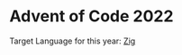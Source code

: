 # Advent of Code 2022

Target Language for this year: [Zig](https://ziglang.org/learn/getting-started/)
